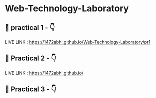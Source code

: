 
# Web-Technology-Laboratory
## 🔗 practical 1 -   👇 

LIVE LINK : https://1472abhi.github.io/Web-Technology-Laboratory/pr1

## 🔗 Practical 2 -   👇

LIVE LINK : https://1472abhi.github.io/

## 🔗 Practical 3 -   👇

